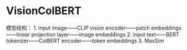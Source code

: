 # VisionColBERT
模型结构：
        1. input image——CLIP vision encoder——patch embeddings——linear projection layer——image embeddings
        2. input text——BERT tokenizer——ColBERT encoder——token embeddings
    3. MaxSim